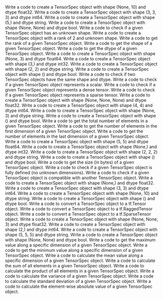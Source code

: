 Write a code to create a TensorSpec object with shape (None, 10) and dtype float32.
Write a code to create a TensorSpec object with shape (3, 3, 3) and dtype int64.
Write a code to create a TensorSpec object with shape (5,) and dtype string.
Write a code to create a TensorSpec object with shape (None, None) and dtype bool.
Write a code to check if a given TensorSpec object has an unknown shape.
Write a code to create a TensorSpec object with a rank of 2 and unknown shape.
Write a code to get the rank of a given TensorSpec object.
Write a code to get the shape of a given TensorSpec object.
Write a code to get the dtype of a given TensorSpec object.
Write a code to create a TensorSpec object with shape (None, 3) and dtype float64.
Write a code to create a TensorSpec object with shape (3,) and dtype int32.
Write a code to create a TensorSpec object with shape (2, 2) and dtype string.
Write a code to create a TensorSpec object with shape () and dtype bool.
Write a code to check if two TensorSpec objects have the same shape and dtype.
Write a code to check if a given TensorSpec object represents a scalar.
Write a code to check if a given TensorSpec object represents a dense tensor.
Write a code to check if a given TensorSpec object represents a sparse tensor.
Write a code to create a TensorSpec object with shape (None, None, None) and dtype float32.
Write a code to create a TensorSpec object with shape (4, 4) and dtype int64.
Write a code to create a TensorSpec object with shape (None, 3) and dtype string.
Write a code to create a TensorSpec object with shape () and dtype bool.
Write a code to get the total number of elements in a given TensorSpec object.
Write a code to get the number of elements in the first dimension of a given TensorSpec object.
Write a code to get the number of elements in the last dimension of a given TensorSpec object.
Write a code to create a TensorSpec object with shape (5, 5) and dtype float64.
Write a code to create a TensorSpec object with shape (None,) and dtype int32.
Write a code to create a TensorSpec object with shape (2, 2, 2) and dtype string.
Write a code to create a TensorSpec object with shape () and dtype bool.
Write a code to get the size (in bytes) of a given TensorSpec object.
Write a code to check if a given TensorSpec object is fully defined (no unknown dimensions).
Write a code to check if a given TensorSpec object is compatible with another TensorSpec object.
Write a code to create a TensorSpec object with shape (None,) and dtype float32.
Write a code to create a TensorSpec object with shape (3, 3) and dtype int64.
Write a code to create a TensorSpec object with shape (None, 10) and dtype string.
Write a code to create a TensorSpec object with shape () and dtype bool.
Write a code to convert a TensorSpec object to a tf.Tensor object.
Write a code to convert a TensorSpec object to a tf.RaggedTensor object.
Write a code to convert a TensorSpec object to a tf.SparseTensor object.
Write a code to create a TensorSpec object with shape (None, None, 3) and dtype float32.
Write a code to create a TensorSpec object with shape (2,) and dtype int64.
Write a code to create a TensorSpec object with shape (5, 5, 5) and dtype string.
Write a code to create a TensorSpec object with shape (None, None) and dtype bool.
Write a code to get the maximum value along a specific dimension of a given TensorSpec object.
Write a code to get the minimum value along a specific dimension of a given TensorSpec object.
Write a code to calculate the mean value along a specific dimension of a given TensorSpec object.
Write a code to calculate the sum of all elements in a given TensorSpec object.
Write a code to calculate the product of all elements in a given TensorSpec object.
Write a code to calculate the variance of a given TensorSpec object.
Write a code to calculate the standard deviation of a given TensorSpec object.
Write a code to calculate the element-wise absolute value of a given TensorSpec object.
